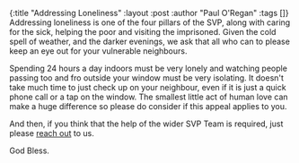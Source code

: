 {:title "Addressing Loneliness"
 :layout :post
 :author "Paul O'Regan"
 :tags []}
Addressing loneliness is one of the four pillars of the SVP, along with caring for the sick, helping the poor and visiting the imprisoned. Given the cold spell of weather, and the darker evenings, we ask that all who can to please keep an eye out for your vulnerable neighbours.

Spending 24 hours a day indoors must be very lonely and watching people passing too and fro outside your window must be very isolating. It doesn't take much time to just check up on your neighbour, even if it is just a quick phone call or a tap on the window. The smallest little act of human love can make a huge difference so please do consider if this appeal applies to you.

And then, if you think that the help of the wider SVP Team is required, just please [reach out](../../pages-output/contact/) to us.

God Bless.
